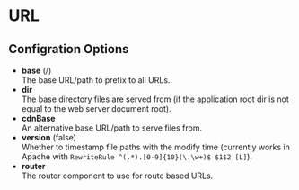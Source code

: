 # URL

## Configration Options

* **base** (/)  
	The base URL/path to prefix to all URLs.
* **dir**  
	The base directory files are served from (if the application root dir is not equal to the web server document root).
* **cdnBase**  
	An alternative base URL/path to serve files from.
* **version** (false)  
	Whether to timestamp file paths with the modify time (currently works in Apache with `RewriteRule ^(.*).[0-9]{10}(\.\w+)$ $1$2 [L]`).
* **router**  
	The router component to use for route based URLs.